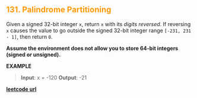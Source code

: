 <h2 style="color:#F90;">131. Palindrome Partitioning</h2>

Given a signed 32-bit integer `x`, return `x` with its *digits reversed*. If reversing `x` causes the value to go outside the signed 32-bit integer range `[-231, 231 - 1]`, then return `0`.

**Assume the environment does not allow you to store 64-bit integers (signed or unsigned).**

**EXAMPLE**
>**Input**: x = -120
**Output**: -21


**[leetcode url](https://leetcode.com/problems/reverse-integer/description/)**
